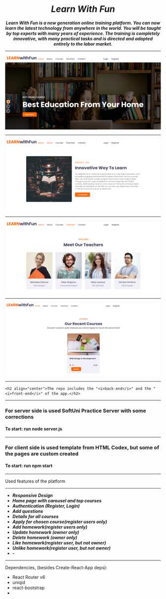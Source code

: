 <h1 align="center"><i>Learn With Fun</i></h1>

**_<p align="center">Learn With Fun is a new generation online training platform. You can now learn the latest technology from anywhere in the world. You will be taught by top experts with many years of experience.
The training is completely innovative, with many practical tasks and is directed and adapted entirely to the labor market.</p>_**

<hr/>

<p align="center">
    <div>
    <img src="./home.png"/>
    <hr/>
    <img src="./about.png"/>
    <hr/>
    <img src="./teachers.png"/>
    <hr/>
    <img src="./courses.png"/>
    <hr/>
    </div>
<p>

    <h2 align="center">The repo includes the "<i>back-end</i>" and the "<i>front-end</i>" of the app.</h2>
<hr/>

<h3>For server side is used SoftUni Practice Server with some corrections</h3>
<h4>To start: run node server.js</h4>
<hr/>
<h3>For client side is used template from HTML Codex, but some of the pages are custom created</h3>
<h4>To start: run npm start</h4>

<hr/>

Used features of the platform

<hr/>

- <i><b>Responsive Design</b></i>
- <i><b>Home page with carousel and top courses</b></i>
- <i><b>Authentication (Register, Login)</b></i>
- <i><b>Add questions</b></i>
- <i><b>Details for all courses</b></i>
- <i><b>Apply for chosen course(register users only)</b></i>
- <i><b>Add homework(register users only)</b></i>
- <i><b>Update homework (owner only)</b></i>
- <i><b>Delete homework (owner only)</b></i>
- <i><b>Like homework(register user, but not owner)</b></i>
- <i><b>Unlike homework(register user, but not owner)</b></i>
- <i><b>-</b></i>

<hr/>

Dependencies, (besides Create-React-App deps): 

- React Router v6
- uniqid
- react-bootstrap
- 
